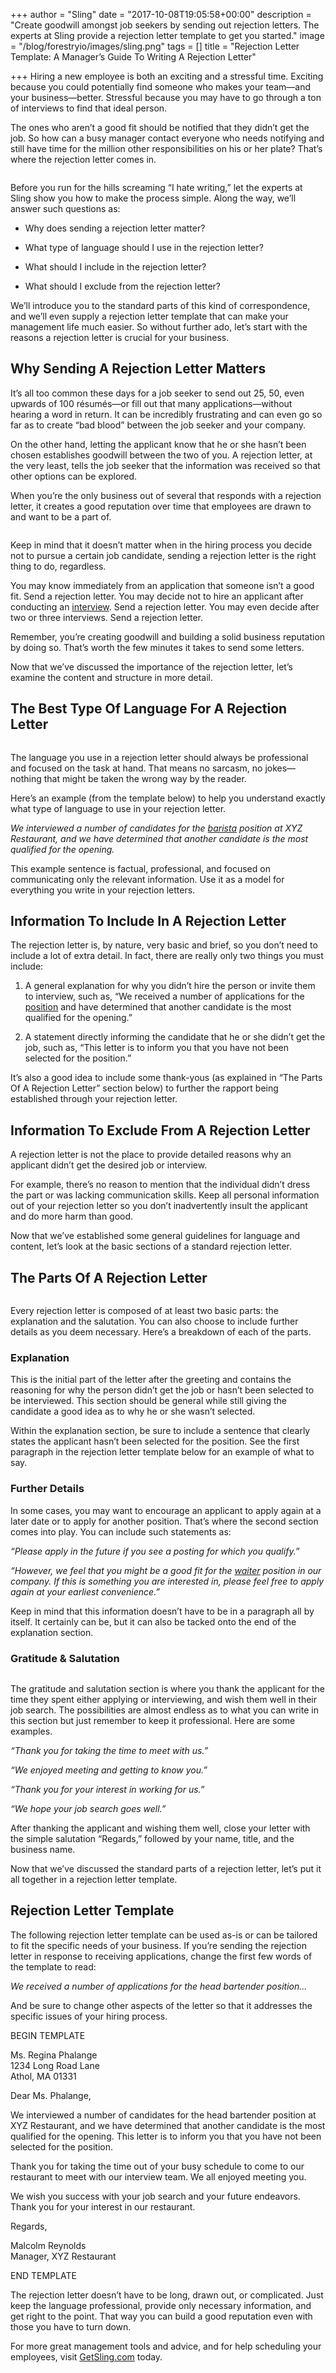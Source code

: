 +++
author = "Sling"
date = "2017-10-08T19:05:58+00:00"
description = "Create goodwill amongst job seekers by sending out rejection letters. The experts at Sling provide a rejection letter template to get you started."
image = "/blog/forestryio/images/sling.png"
tags = []
title = "Rejection Letter Template: A Manager’s Guide To Writing A Rejection Letter"

+++
Hiring a new employee is both an exciting and a stressful time. Exciting because you could potentially find someone who makes your team—and your business—better. Stressful because you may have to go through a ton of interviews to find that ideal person.

The ones who aren’t a good fit should be notified that they didn’t get the job. So how can a busy manager contact everyone who needs notifying and still have time for the million other responsibilities on his or her plate? That’s where the rejection letter comes in.

<img src="/blog/forestryio/images/image2-5.jpg" alt="" class=" forestry--none" style="float: none;">

Before you run for the hills screaming “I hate writing,” let the experts at Sling show you how to make the process simple. Along the way, we’ll answer such questions as:

* Why does sending a rejection letter matter?

* What type of language should I use in the rejection letter?

* What should I include in the rejection letter?

* What should I exclude from the rejection letter?

We’ll introduce you to the standard parts of this kind of correspondence, and we’ll even supply a rejection letter template that can make your management life much easier. So without further ado, let’s start with the reasons a rejection letter is crucial for your business.

## Why Sending A Rejection Letter Matters

It’s all too common these days for a job seeker to send out 25, 50, even upwards of 100 résumés—or fill out that many applications—without hearing a word in return. It can be incredibly frustrating and can even go so far as to create “bad blood” between the job seeker and your company.

On the other hand, letting the applicant know that he or she hasn’t been chosen establishes goodwill between the two of you. A rejection letter, at the very least, tells the job seeker that the information was received so that other options can be explored.

When you’re the only business out of several that responds with a rejection letter, it creates a good reputation over time that employees are drawn to and want to be a part of.

<img src="/blog/forestryio/images/image1-5.jpg" alt="" class=" forestry--none" style="float: none;">

Keep in mind that it doesn’t matter when in the hiring process you decide not to pursue a certain job candidate, sending a rejection letter is the right thing to do, regardless.

You may know immediately from an application that someone isn’t a good fit. Send a rejection letter. You may decide not to hire an applicant after conducting an [interview](https://getsling.com/blog/post/restaurant-interview-questions/). Send a rejection letter. You may even decide after two or three interviews. Send a rejection letter.

Remember, you’re creating goodwill and building a solid business reputation by doing so. That’s worth the few minutes it takes to send some letters.

Now that we’ve discussed the importance of the rejection letter, let’s examine the content and structure in more detail.

## The Best Type Of Language For A Rejection Letter

<img src="/blog/forestryio/images/image3-4.jpg" alt="" class=" forestry--none" style="float: none;">

The language you use in a rejection letter should always be professional and focused on the task at hand. That means no sarcasm, no jokes—nothing that might be taken the wrong way by the reader.

Here’s an example (from the template below) to help you understand exactly what type of language to use in your rejection letter.

*We interviewed a number of candidates for the [barista](https://getsling.com/blog/post/barista-job-description/) position at XYZ Restaurant, and we have determined that another candidate is the most qualified for the opening.*

This example sentence is factual, professional, and focused on communicating only the relevant information. Use it as a model for everything you write in your rejection letters.

## Information To Include In A Rejection Letter

The rejection letter is, by nature, very basic and brief, so you don’t need to include a lot of extra detail. In fact, there are really only two things you must include:

1. A general explanation for why you didn’t hire the person or invite them to interview, such as, “We received a number of applications for the [position](https://getsling.com/blog/post/how-to-write-the-perfect-job-description/) and have determined that another candidate is the most qualified for the opening.”

1. A statement directly informing the candidate that he or she didn’t get the job, such as, “This letter is to inform you that you have not been selected for the position.”

It’s also a good idea to include some thank-yous (as explained in “The Parts Of A Rejection Letter” section below) to further the rapport being established through your rejection letter.

## Information To Exclude From A Rejection Letter

A rejection letter is not the place to provide detailed reasons why an applicant didn’t get the desired job or interview.

For example, there’s no reason to mention that the individual didn’t dress the part or was lacking communication skills. Keep all personal information out of your rejection letter so you don’t inadvertently insult the applicant and do more harm than good.

Now that we’ve established some general guidelines for language and content, let’s look at the basic sections of a standard rejection letter.

## The Parts Of A Rejection Letter

<img src="/blog/forestryio/images/image5-3.jpg" alt="" class=" forestry--none forestry--none" style="float: none;">

Every rejection letter is composed of at least two basic parts: the explanation and the salutation. You can also choose to include further details as you deem necessary. Here’s a breakdown of each of the parts.

### Explanation

This is the initial part of the letter after the greeting and contains the reasoning for why the person didn’t get the job or hasn’t been selected to be interviewed. This section should be general while still giving the candidate a good idea as to why he or she wasn’t selected.

Within the explanation section, be sure to include a sentence that clearly states the applicant hasn’t been selected for the position. See the first paragraph in the rejection letter template below for an example of what to say.

### Further Details

In some cases, you may want to encourage an applicant to apply again at a later date or to apply for another position. That’s where the second section comes into play. You can include such statements as:

*“Please apply in the future if you see a posting for which you qualify.”*

*“However, we feel that you might be a good fit for the [waiter](https://getsling.com/blog/post/waiter-job-description/) position in our company. If this is something you are interested in, please feel free to apply again at your earliest convenience.”*

Keep in mind that this information doesn’t have to be in a paragraph all by itself. It certainly can be, but it can also be tacked onto the end of the explanation section.

### Gratitude & Salutation

<img src="/blog/forestryio/images/image4-4.jpg" alt="" class=" forestry--none" style="float: none;">

The gratitude and salutation section is where you thank the applicant for the time they spent either applying or interviewing, and wish them well in their job search. The possibilities are almost endless as to what you can write in this section but just remember to keep it professional. Here are some examples.

*“Thank you for taking the time to meet with us.”*

*“We enjoyed meeting and getting to know you.”*

*“Thank you for your interest in working for us.”*

*“We hope your job search goes well.”*

After thanking the applicant and wishing them well, close your letter with the simple salutation “Regards,” followed by your name, title, and the business name.

Now that we’ve discussed the standard parts of a rejection letter, let’s put it all together in a rejection letter template.

## Rejection Letter Template

The following rejection letter template can be used as-is or can be tailored to fit the specific needs of your business. If you’re sending the rejection letter in response to receiving applications, change the first few words of the template to read:

*We received a number of applications for the head bartender position...*

And be sure to change other aspects of the letter so that it addresses the specific issues of your hiring process.
<begin template=""></begin>

BEGIN TEMPLATE

Ms. Regina Phalange  
1234 Long Road Lane  
Athol, MA 01331

Dear Ms. Phalange,

We interviewed a number of candidates for the head bartender position at XYZ Restaurant, and we have determined that another candidate is the most qualified for the opening. This letter is to inform you that you have not been selected for the position.

Thank you for taking the time out of your busy schedule to come to our restaurant to meet with our interview team. We all enjoyed meeting you.

We wish you success with your job search and your future endeavors. Thank you for your interest in our restaurant.

Regards,

Malcolm Reynolds  
Manager, XYZ Restaurant

END TEMPLATE
<end template=""></end>

The rejection letter doesn’t have to be long, drawn out, or complicated. Just keep the language professional, provide only necessary information, and get right to the point. That way you can build a good reputation even with those you have to turn down.

For more great management tools and advice, and for help scheduling your employees, visit [GetSling.com](www.getsling.com) today.